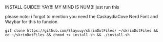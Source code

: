 INSTALL GUIDE!!! YAY!!! MY MIND IS NUMB!
just run this

please note: i forgot to mention you need the CaskaydiaCove Nerd Font and Waybar for this to funcion.



``git clone https://github.com/Slayuuy/skrimDotFiles/ ~/skrimDotFiles && cd ~/skrimDotFiles && chmod +x install.sh && ./install.sh``
